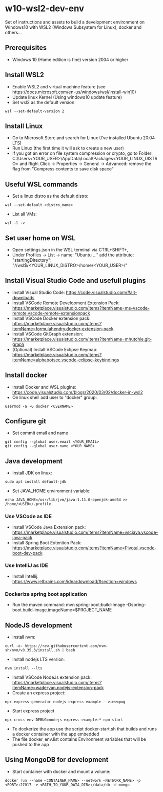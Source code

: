 # w10-wsl2-dev-env
Set of instructions and assets to build a development environment on Windows10 with WSL2 (Windows Subsystem for Linux), docker and others...

## Prerequisites

* Windows 10 (Home edition is fine) version 2004 or higher

## Install WSL2

* Enable WSL2 and virtual machine feature (see https://docs.microsoft.com/en-us/windows/wsl/install-win10)
* Update linux Kernel (Using windows10 update feature)
* Set wsl2 as the default version: 
```
wsl --set-default-version 2
```

## Install Linux

* Go to Microsoft Store and search for Linux (I've installed Ubuntu 20.04 LTS) 
* Run Linux (the first time it will ask to create a new user)
* If you got an error on file system compression or crypto, go to Folder: C:\Users\<YOUR_USER>\AppData\Local\Packages\<YOUR_LINUX_DISTRO> and Right Click -> Properties -> General -> Advanced: remove the flag from "Compress contents to save disk space"

## Useful WSL commands

* Set a linux distro as the default distro:
```
wsl --set-default <distro_name>
```
* List all VMs:
```
wsl -l -v
```

## Set user home on WSL
* Open settings.json in the WSL terminal via CTRL+SHIFT+,
* Under Profiles -> List -> name: "Ubuntu ..."  add the attribute: "startingDirectory": "//wsl$/<YOUR_LINUX_DISTRO>/home/<YOUR_USER>/"

## Install Visual Studio Code and usefull plugins

* Install Visual Studio Code: https://code.visualstudio.com/#alt-downloads
* Install VSCode Remote Development Extension Pack: https://marketplace.visualstudio.com/items?itemName=ms-vscode-remote.vscode-remote-extensionpack
* Install VSCode Docker extension pack: https://marketplace.visualstudio.com/items?itemName=formulahendry.docker-extension-pack
* Install VSCode GitGraph extension: https://marketplace.visualstudio.com/items?itemName=mhutchie.git-graph
* (Optional) Install VSCode Eclipse Keymap: https://marketplace.visualstudio.com/items?itemName=alphabotsec.vscode-eclipse-keybindings


## Install docker

* Install Docker and WSL plugins: https://code.visualstudio.com/blogs/2020/03/02/docker-in-wsl2
* On linux shell add user to "docker" group:
```
usermod -a -G docker <USERNAME>
```

## Configure git

* Set commit email and name
```
git config --global user.email <YOUR_EMAIL>
git config --global user.name <YOUR_NAME>
```

## Java development

* Install JDK on linux:
```
sudo apt install default-jdk
```
* Set JAVA_HOME environment variable:
```
echo JAVA_HOME=/usr/lib/jvm/java-1.11.0-openjdk-amd64 >> /home/<USER>/.profile
```

### Use VSCode as IDE
* Install VSCode Java Extension pack: https://marketplace.visualstudio.com/items?itemName=vscjava.vscode-java-pack
* Install Spring Boot Extention Pack: https://marketplace.visualstudio.com/items?itemName=Pivotal.vscode-boot-dev-pack

### Use IntelliJ as IDE
* Install Intellij: https://www.jetbrains.com/idea/download/#section=windows

### Dockerize spring boot application
* Run the maven command:
mvn spring-boot:build-image -Dspring-boot.build-image.imageName=$PROJECT_NAME


## NodeJS development

* Install nvm:
```
curl -o- https://raw.githubusercontent.com/nvm-sh/nvm/v0.35.3/install.sh | bash
```
* Install nodejs LTS version: 
```
nvm install --lts
```
* Install VSCode NodeJs extension pack: https://marketplace.visualstudio.com/items?itemName=waderyan.nodejs-extension-pack
* Create an express project:
```
npx express-generator nodejs-express-example --view=pug
```
* Start express project
```
npx cross-env DEBUG=nodejs-express-example:* npm start
```
* To dockerize the app use the script docker-start.sh that builds and runs a docker container with the app embedded
* The file docker_env.list contains Environment variables that will be pushed to the app

## Using MongoDB for development

* Start container with docker and mount a volume:
```
docker run --name <CONTAINER_NAME> --network <NETWORK_NAME> -p <PORT>:27017 -v <PATH_TO_YOUR_DATA_DIR>:/data/db -d mongo
```








